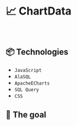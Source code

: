 <h1>📈 ChartData</h1>
<br>
<h2>📦 Technologies</h2>
<ul>
<li><code>JavaScript</code></li>
<li><code>AlaSQL</code></li>
<li><code>ApacheECharts</code></li>
<li><code>SQL Query</code></li>
<li><code>CSS</code></li>
</ul>
<h2>🎯 The goal</h2>
<p></p>

